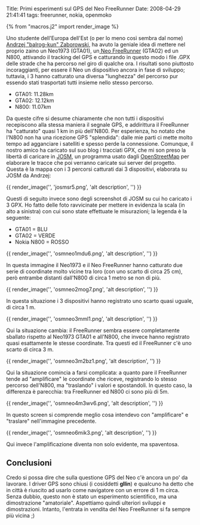 Title: Primi esperimenti sul GPS del Neo FreeRunner
Date:  2008-04-29 21:41:41
tags: freerunner, nokia, openmoko

{% from "macros.j2" import render_image %}

Uno studente dell'Europa dell'Est (o per lo meno
così sembra dal nome) [Andrzej "balrog-kun" Zaborowski][1], ha avuto la
geniale idea di mettere nel proprio zaino un Neo1973 (GTA01), un[ Neo
FreeRunner][2] (GTA02) ed un N800, attivando il tracking del GPS e catturando
in questo modo i file .GPX delle strade che ha percorso nel giro di qualche
ora. I risultati sono piuttosto incoraggianti, per essere il Neo un
dispositivo ancora in fase di sviluppo; tuttavia, i 3 hanno catturato una
diversa "lunghezza" del percorso pur essendo stati trasportati tutti insieme
nello stesso percorso.

 * GTA01: 11.28km
 * GTA02: 12.12km
 * N800: 11.07km

Da queste cifre si desume chiaramente che non tutti i dispositivi recepiscono
alla stessa maniera il segnale GPS, e addirittura il FreeRunner ha "catturato"
quasi 1 km in più dell'N800. Per esperienza, ho notato che l'N800 non ha una
ricezione GPS "splendida": dalle mie parti ci mette molto tempo ad agganciare
i satelliti e spesso perde la connessione. Comunque, il nostro amico ha
caricato sul suo blog i tracciati GPX, che mi son preso la libertà di caricare
in [JOSM][3], un programma usato dagli [OpenStreetMap][4] per elaborare le
tracce che poi verranno caricate sui server del progetto. Questa è la mappa
con i 3 percorsi catturati dai 3 dispositivi, elaborata su JOSM da Andrzej:

{{ render_image('', 'josmsr5.png', 'alt description', '') }}

Questi di seguito invece sono degli screenshot di JOSM su cui ho caricato i 3 GPX.
Ho fatto delle foto ravvicinate per mettere in evidenza la scala (in alto a
sinistra) con cui sono state effettuate le misurazioni; la legenda è la
seguente:

  * GTA01 = BLU
  * GTA02 = VERDE
  * Nokia N800 = ROSSO

{{ render_image('', 'osmneo1mdu6.png', 'alt description', '') }}

In questa immagine il Neo1973 e il Neo FreeRunner hanno catturato due
serie di coordinate molto vicine tra loro (con uno scarto di circa 25 cm),
però entrambe distanti dall'N800 di circa 1 metro se non di più.

{{ render_image('', 'osmneo2mog7.png', 'alt description', '') }}

In questa
situazione i 3 dispositivi hanno registrato uno scarto quasi uguale, di circa
1 m.

{{ render_image('', 'osmneo3mml1.png', 'alt description', '') }}

Qui la situazione cambia: il FreeRunner sembra essere completamente
sballato rispetto al Neo1973 GTA01 e all'N800, che invece hanno registrato
quasi esattamente le stesse coordinate. Tra questi ed il FreeRunner c'è uno
scarto di circa 3 m.

{{ render_image('', 'osmneo3m2bz1.png', 'alt description', '') }}

Qui la situazione comincia a farsi complicata: a
quanto pare il FreeRunner tende ad "amplificare" le coordinate che riceve,
registrando lo stesso percorso dell'N800, ma "traslando" i valori e
spostandoli. In questo caso, la differenza è parecchia: tra FreeRunner ed N800
ci sono più di 5m.

{{ render_image('', 'osmneo4m3wv6.png', 'alt description', '') }}

In questo screen si comprende meglio cosa intendevo
con "amplificare" e "traslare" nell'immagine precedente.

{{ render_image('', 'osmneo6mik3.png', 'alt description', '') }}

Qui invece l'amplificazione diventa non solo
evidente, ma spaventosa.

## Conclusioni ##

Credo si possa dire che sulla questione GPS del Neo c'è
ancora un po' da lavorare. I driver GPS sono chiusi (i cosiddetti **gllin**) e
qualcuno ha detto che in città è riuscito ad usarlo come navigatore con un
errore di 1 m circa. Senza dubbio, questo non è stato un esperimento
scientifico, ma una dimostrazione "amatoriale". Aspettiamo quindi ulteriori
sviluppi e dimostrazioni. Intanto, l'entrata in vendita del Neo FreeRunner si
fa sempre più vicina ;)

   [1]: http://unadventure.wordpress.com/2008/04/28/unscientific-gps-note/

   [2]: http://fradeve.org/log/2008/04/le-sbalorditive-prestazioni-gps-del-neo-freerunner.html

   [3]: http://wiki.openstreetmap.org/index.php/It:JOSM

   [4]: http://www.openstreetmap.org/
